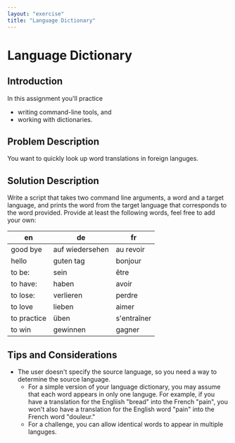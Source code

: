 ```yaml
---
layout: "exercise"
title: "Language Dictionary"
---
```


# Language Dictionary

## Introduction

In this assignment you'll practice

- writing command-line tools, and
- working with dictionaries.

## Problem Description

You want to quickly look up word translations in foreign languges.

## Solution Description

Write a script that takes two command line arguments, a word and a target language, and prints the word from the target language that corresponds to the word provided.  Provide at least the following words, feel free to add your own:


| en          | de              | fr          |
|-------------|-----------------|-------------|
| good bye    | auf wiedersehen | au revoir   |
| hello       | guten tag       | bonjour     |
| to be:      | sein            | être        |
| to have:    | haben           | avoir       |
| to lose:    | verlieren       | perdre      |
| to love     | lieben          | aimer       |
| to practice | üben            | s'entraîner |
| to win      | gewinnen        | gagner      |

## Tips and Considerations

- The user doesn't specify the source language, so you need a way to determine the source language.
  - For a simple version of your language dictionary, you may assume that each word appears in only one languge.  For example, if you have a translation for the Engliish "bread" into the French "pain", you won't also have a translation for the English word "pain" into the French word "douleur."
  - For a challenge, you can allow identical words to appear in multiple languges.
